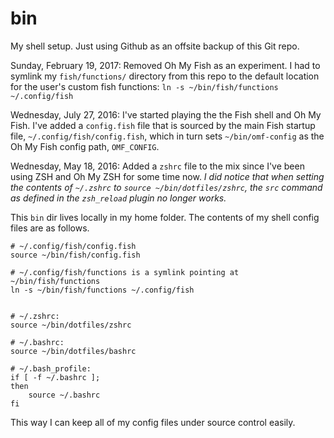 bin
===

My shell setup. Just using Github as an offsite backup of this Git repo.

Sunday, February 19, 2017: Removed Oh My Fish as an experiment. I had to symlink my `fish/functions/` directory from this repo to the default location for the user's custom fish functions: `ln -s ~/bin/fish/functions ~/.config/fish`

Wednesday, July 27, 2016: I've started playing the the Fish shell and Oh My Fish. I've added a `config.fish` file that is sourced by the main Fish startup file, `~/.config/fish/config.fish`, which in turn sets `~/bin/omf-config` as the Oh My Fish config path, `OMF_CONFIG`.

Wednesday, May 18, 2016: Added a `zshrc` file to the mix since I've been using ZSH and Oh My ZSH for some time now. *I did notice that when setting the contents of `~/.zshrc` to `source ~/bin/dotfiles/zshrc`, the `src` command as defined in the `zsh_reload` plugin no longer works.*

This `bin` dir lives locally in my home folder. The contents of my shell config files are as follows.

    # ~/.config/fish/config.fish
    source ~/bin/fish/config.fish

    # ~/.config/fish/functions is a symlink pointing at ~/bin/fish/functions
    ln -s ~/bin/fish/functions ~/.config/fish


    # ~/.zshrc:
    source ~/bin/dotfiles/zshrc

    # ~/.bashrc:
    source ~/bin/dotfiles/bashrc

    # ~/.bash_profile:
    if [ -f ~/.bashrc ];
    then
        source ~/.bashrc
    fi

This way I can keep all of my config files under source control easily.

